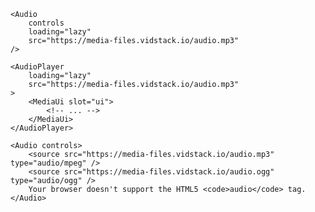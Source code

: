 <script>
import Docs from '../_Docs.md';
</script>

<Docs>

```jsx:copy:slot=usage
<Audio
	controls
	loading="lazy"
	src="https://media-files.vidstack.io/audio.mp3"
/>
```

```jsx:copy:slot=player
<AudioPlayer
	loading="lazy"
	src="https://media-files.vidstack.io/audio.mp3"
>
	<MediaUi slot="ui">
		<!-- ... -->
	</MediaUi>
</AudioPlayer>
```

```jsx:copy:slot=multiple-sources
<Audio controls>
	<source src="https://media-files.vidstack.io/audio.mp3" type="audio/mpeg" />
	<source src="https://media-files.vidstack.io/audio.ogg" type="audio/ogg" />
	Your browser doesn't support the HTML5 <code>audio</code> tag.
</Audio>
```

</Docs>
